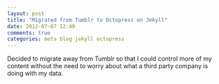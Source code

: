 ```yaml
---
layout: post
title: "Migrated from Tumblr to Octopress on Jekyll"
date: 2012-07-07 12:49
comments: true
categories: meta blog jekyll octopress
---
```


Decided to migrate away from Tumblr so that I could control more of my content without the need to worry about what a third party company is doing with my data.